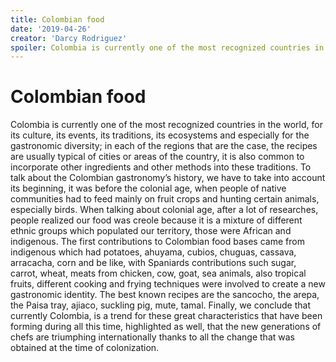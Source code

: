```yaml
---
title: Colombian food
date: '2019-04-26'
creator: 'Darcy Rodriguez'
spoiler: Colombia is currently one of the most recognized countries in the world, for its culture, its events, its traditions, its ecosystems and especially for the gastronomic diversity.
---
```


# Colombian food

Colombia is currently one of the most recognized countries in the world, for its culture, its events, its traditions, its ecosystems and especially for the gastronomic diversity; in each of the regions that are the case, the recipes are usually typical of cities or areas of the country, it is also common to incorporate other ingredients and other methods into these traditions.
To talk about the Colombian gastronomy’s history, we have to take into account its beginning, it was before the colonial age, when people of native communities had to feed mainly on fruit crops and hunting certain animals, especially birds.
When talking about colonial age, after a lot of researches, people realized our food was creole because it is a mixture of different ethnic groups which populated our territory, those were African and indigenous. The first contributions to Colombian food bases came from indigenous which had potatoes, ahuyama, cubios, chuguas, cassava, arracacha, corn and be like, with Spaniards contributions such sugar, carrot, wheat, meats from chicken, cow, goat, sea animals, also tropical fruits, different cooking and frying techniques were involved to create a new gastronomic identity.
The best known recipes are the sancocho, the arepa, the Paisa tray, ajiaco, suckling pig, mute, tamal.
Finally, we conclude that currently Colombia, is a trend for these great characteristics that have been forming during all this time, highlighted as well, that the new generations of chefs are triumphing internationally thanks to all the change that was obtained at the time of colonization.
